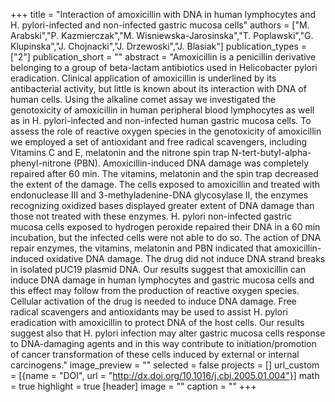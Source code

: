 +++
title = "Interaction of amoxicillin with DNA in human lymphocytes and H. pylori-infected and non-infected gastric mucosa cells"
authors = ["M. Arabski","P. Kazmierczak","M. Wisniewska-Jarosinska","T. Poplawski","G. Klupinska","J. Chojnacki","J. Drzewoski","J. Blasiak"]
publication_types = ["2"]
publication_short = ""
abstract = "Amoxicillin is a penicillin derivative belonging to a group of beta-lactam antibiotics used in Helicobacter pylori eradication. Clinical application of amoxicillin is underlined by its antibacterial activity, but little is known about its interaction with DNA of human cells. Using the alkaline comet assay we investigated the genotoxicity of amoxicillin in human peripheral blood lymphocytes as well as in H. pylori-infected and non-infected human gastric mucosa cells. To assess the role of reactive oxygen species in the genotoxicity of amoxicillin we employed a set of antioxidant and free radical scavengers, including Vitamins C and E, melatonin and the nitrone spin trap N-tert-butyl-alpha-phenyl-nitrone (PBN). Amoxicillin-induced DNA damage was completely repaired after 60 min. The vitamins, melatonin and the spin trap decreased the extent of the damage. The cells exposed to amoxicillin and treated with endonuclease III and 3-methyladenine-DNA glycosylase II, the enzymes recognizing oxidized bases displayed greater extent of DNA damage than those not treated with these enzymes. H. pylori non-infected gastric mucosa cells exposed to hydrogen peroxide repaired their DNA in a 60 min incubation, but the infected cells were not able to do so. The action of DNA repair enzymes, the vitamins, melatonin and PBN indicated that amoxicillin-induced oxidative DNA damage. The drug did not induce DNA strand breaks in isolated pUC19 plasmid DNA. Our results suggest that amoxicillin can induce DNA damage in human lymphocytes and gastric mucosa cells and this effect may follow from the production of reactive oxygen species. Cellular activation of the drug is needed to induce DNA damage. Free radical scavengers and antioxidants may be used to assist H. pylori eradication with amoxicillin to protect DNA of the host cells. Our results suggest also that H. pylori infection may alter gastric mucosa cells response to DNA-damaging agents and in this way contribute to initiation/promotion of cancer transformation of these cells induced by external or internal carcinogens."
image_preview = ""
selected = false
projects = []
url_custom = [{name = "DOI", url = "http://dx.doi.org/10.1016/j.cbi.2005.01.004"}]
math = true
highlight = true
[header]
image = ""
caption = ""
+++

